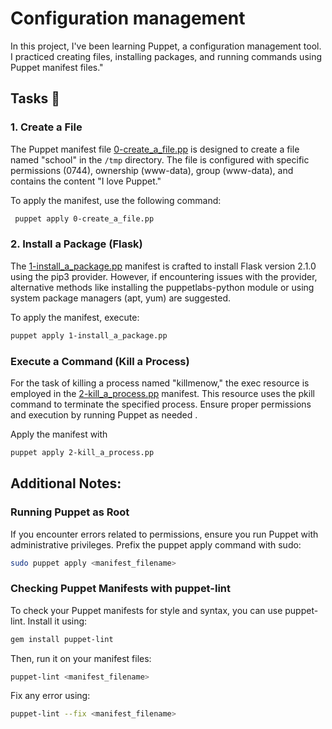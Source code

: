 # Configuration management

In this project, I've been learning Puppet, a configuration management tool. I practiced creating files, installing packages, and running commands using Puppet manifest files."

## Tasks 📃

### 1. Create a File
The Puppet manifest file [0-create_a_file.pp]() is designed to create a file named "school" in the `/tmp` directory. The file is configured with specific permissions (0744), ownership (www-data), group (www-data), and contains the content "I love Puppet."

To apply the manifest, use the following command:
```bash
 puppet apply 0-create_a_file.pp
```

### 2. Install a Package (Flask)
The [1-install_a_package.pp]() manifest is crafted to install Flask version 2.1.0 using the pip3 provider. However, if encountering issues with the provider, alternative methods like installing the puppetlabs-python module or using system package managers (apt, yum) are suggested.

To apply the manifest, execute:

```bash
puppet apply 1-install_a_package.pp
```

### Execute a Command (Kill a Process)

For the task of killing a process named "killmenow," the exec resource is employed in the [2-kill_a_process.pp]() manifest. This resource uses the pkill command to terminate the specified process. Ensure proper permissions and execution by running Puppet as needed .

Apply the manifest with

```bash
puppet apply 2-kill_a_process.pp
```
## Additional Notes:

### Running Puppet as Root
If you encounter errors related to permissions, ensure you run Puppet with administrative privileges. Prefix the puppet apply command with sudo:

```bash
sudo puppet apply <manifest_filename>
```
### Checking Puppet Manifests with puppet-lint
To check your Puppet manifests for style and syntax, you can use puppet-lint. Install it using:
```bash
gem install puppet-lint
```
Then, run it on your manifest files:

```bash
puppet-lint <manifest_filename>
```
Fix any error using:
```bash
puppet-lint --fix <manifest_filename>
```